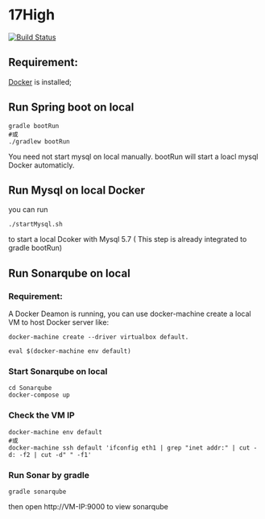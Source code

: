 # 17High

[![Build Status](https://travis-ci.org/tw-wh-devops-community/17high.svg?branch=master)](https://travis-ci.org/tw-wh-devops-community/17high)

## Requirement:

[Docker](https://docs.docker.com/docker-for-mac/install/#download-docker-for-mac) is installed;

## Run Spring boot on local
```
gradle bootRun
#或
./gradlew bootRun
```
You need not start mysql on local manually. bootRun will start a loacl mysql Docker automaticly.

## Run Mysql on local Docker
you can run
```
./startMysql.sh
```
to start a local Dcoker with Mysql 5.7 ( This step is already integrated to gradle bootRun)

## Run Sonarqube on local

### Requirement:
A Docker Deamon is running, you can use docker-machine create a local VM to host Docker server like:
```
docker-machine create --driver virtualbox default.
```
```
eval $(docker-machine env default)
```

### Start Sonarqube on local
```
cd Sonarqube
docker-compose up
```
### Check the VM IP
```
docker-machine env default
#或
docker-machine ssh default 'ifconfig eth1 | grep "inet addr:" | cut -d: -f2 | cut -d" " -f1'
```

### Run Sonar by gradle
```
gradle sonarqube
```
then open http://VM-IP:9000 to view sonarqube
